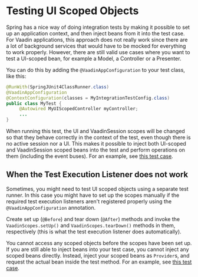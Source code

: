# Testing UI Scoped Objects

Spring has a nice way of doing integration tests by making it possible to set up an application context, and
then inject beans from it into the test case. For Vaadin applications, this approach does not really work since
there are a lot of background services that would have to be mocked for everything to work properly. However,
there are still valid use cases where you want to test a UI-scoped bean, for example a Model, a Controller
or a Presenter.

You can do this by adding the ```@VaadinAppConfiguration``` to your test class, like this:

```java
@RunWith(SpringJUnit4ClassRunner.class)
@VaadinAppConfiguration
@ContextConfiguration(classes = MyIntegrationTestConfig.class)
public class MyTest {
     @Autowired MyUIScopedController myController;
     ...
}
```

When running this test, the UI and VaadinSession scopes will be changed so that they behave correctly in the
context of the test, even though there is no active session nor a UI. This makes it possible to inject both UI-scoped 
and VaadinSession scoped beans into the test and perform operations on them (including
the event buses). For an example, see [this test case](src/test/java/org/vaadin/spring/test/ExampleIntegrationTest.java).

## When the Test Execution Listener does not work

Sometimes, you might need to test UI scoped objects using a separate test runner. In this case you might have to set up
the scopes manually if the required test execution listeners aren't registered properly using 
the ```@VaadinAppConfiguration``` annotation.

Create set up (```@Before```) and tear down (```@After```) methods and invoke the ```VaadinScopes.setUp()``` 
and ```VaadinScopes.tearDown()``` methods in them, respectively (this is what the test execution listener does automatically).

You cannot access any scoped objects before the scopes have been set up. If you are still able to inject beans into
your test case, you cannot inject any scoped beans directly. Instead, inject your scoped beans as ```Provider```s,
and request the actual bean inside the test method. For an example, see 
[this test case](src/test/java/org/vaadin/spring/test/ExampleManualIntegrationTest.java).
